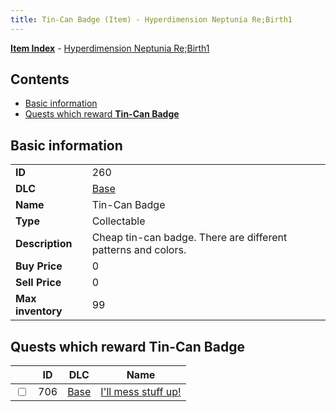 ```yaml
---
title: Tin-Can Badge (Item) - Hyperdimension Neptunia Re;Birth1
---
```


[**Item Index**](/neptunia/rb1/item/index.html) - [Hyperdimension Neptunia Re;Birth1](/neptunia/rb1)

## Contents

- [Basic information](#basic-information)
- [Quests which reward **Tin-Can Badge**](#quests-which-reward-tin-can-badge)
## Basic information

|   |   |
| -- | -- |
| **ID** | 260 |
| **DLC** | [Base](/neptunia/rb1/dlc/1-base.html) |
| **Name** | Tin-Can Badge |
| **Type** | Collectable |
| **Description** | Cheap tin-can badge. There are different patterns and colors. |
| **Buy Price** | 0 |
| **Sell Price** | 0 |
| **Max inventory** | 99 |


## Quests which reward **Tin-Can Badge**

|    | ID | DLC | Name |
| -- | -- | --- | ---- |
| <input type="checkbox" id="rb1-quest-1-706" class="trackbox" /> | 706 | [Base](/neptunia/rb1/dlc/1-base.html) | [I'll mess stuff up!](/neptunia/rb1/quest/1-706-ill-mess-stuff-up.html) |

